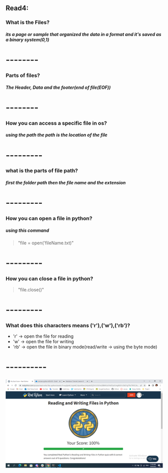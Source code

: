 ## Read4:

### What is the Files?
##### its a page or sample that organized the data in a format and it's saved as a binary system(0,1)
# --------
### Parts of files?
##### The Header, Data and the footer(end of file(EOF))
# --------
### How you can access a specific file in os?
##### using the path the path is the location of the file
# ---------
### what is the parts of file path?
##### first the folder path then the file name and the extension
# ---------
### How you can open a file in python?
##### using this command 
> "file = open('fileName.txt)"
# ---------
### How you can close a file in python?
> "file.close()"
# ---------
### What does this characters means ('r'),('w'),('rb')?
* 'r' -> open the file for reading
* 'w' -> open the file for writing
* 'rb' -> open the file in binary mode(read/write -> using the byte mode)
# ----------
### ![Certificate](/Untitled.png)